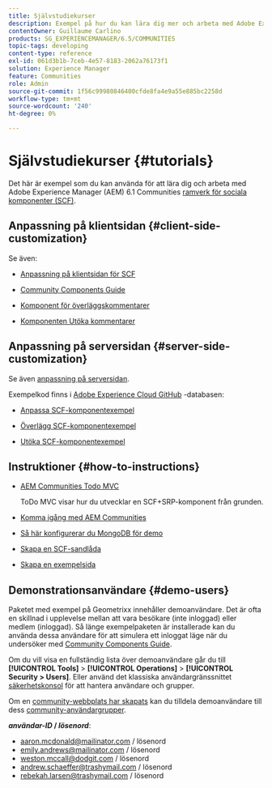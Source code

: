 ```yaml
---
title: Självstudiekurser
description: Exempel på hur du kan lära dig mer och arbeta med Adobe Experience Manager (AEM) Community Social Components Framework (SCF)
contentOwner: Guillaume Carlino
products: SG_EXPERIENCEMANAGER/6.5/COMMUNITIES
topic-tags: developing
content-type: reference
exl-id: 061d3b1b-7ceb-4e57-8183-2062a76173f1
solution: Experience Manager
feature: Communities
role: Admin
source-git-commit: 1f56c99980846400cfde8fa4e9a55e885bc2258d
workflow-type: tm+mt
source-wordcount: '240'
ht-degree: 0%

---
```


# Självstudiekurser {#tutorials}

Det här är exempel som du kan använda för att lära dig och arbeta med Adobe Experience Manager (AEM) 6.1 Communities [ramverk för sociala komponenter (SCF)](scf.md).

## Anpassning på klientsidan {#client-side-customization}

Se även:

* [Anpassning på klientsidan för SCF](client-customize.md)

* [Community Components Guide](components-guide.md)

* [Komponent för överläggskommentarer](overlay-comments.md)

* [Komponenten Utöka kommentarer](extend-comments.md)

## Anpassning på serversidan {#server-side-customization}

Se även [anpassning på serversidan](server-customize.md).

Exempelkod finns i [Adobe Experience Cloud GitHub](https://github.com/Adobe-Marketing-Cloud) -databasen:

* [Anpassa SCF-komponentexempel](https://github.com/Adobe-Marketing-Cloud/aem-scf-sample-components-customize)

* [Överlägg SCF-komponentexempel](https://github.com/Adobe-Marketing-Cloud/aem-scf-sample-components-overlay)

* [Utöka SCF-komponentexempel](https://github.com/Adobe-Marketing-Cloud/aem-scf-sample-components-extension)

## Instruktioner {#how-to-instructions}

* [AEM Communities Todo MVC](https://github.com/Adobe-Marketing-Cloud/aem-communities-todomvc-sample)

  ToDo MVC visar hur du utvecklar en SCF+SRP-komponent från grunden.

* [Komma igång med AEM Communities](getting-started.md)

* [Så här konfigurerar du MongoDB för demo](demo-mongo.md)

* [Skapa en SCF-sandlåda](an-scf-sandbox.md)

* [Skapa en exempelsida](create-sample-page.md)

## Demonstrationsanvändare {#demo-users}

Paketet med exempel på Geometrixx innehåller demoanvändare. Det är ofta en skillnad i upplevelse mellan att vara besökare (inte inloggad) eller medlem (inloggad). Så länge exempelpaketen är installerade kan du använda dessa användare för att simulera ett inloggat läge när du undersöker med [Community Components Guide](components-guide.md).

Om du vill visa en fullständig lista över demoanvändare går du till **[!UICONTROL Tools]** > **[!UICONTROL Operations]** > **[!UICONTROL Security > Users]**. Eller använd det klassiska användargränssnittet [säkerhetskonsol](http://localhost:4502/useradmin) för att hantera användare och grupper.

Om en [community-webbplats har skapats](getting-started.md) kan du tilldela demoanvändare till dess [community-användargrupper](users.md).

***användar-ID* / *lösenord***:

* aaron.mcdonald@mailinator.com / lösenord
* emily.andrews@mailinator.com / lösenord
* weston.mccall@dodgit.com / lösenord
* andrew.schaeffer@trashymail.com / lösenord
* rebekah.larsen@trashymail.com / lösenord
